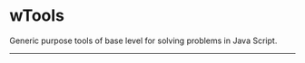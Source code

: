 # wTools

Generic purpose tools of base level for solving problems in Java Script.

_ _ _ _ _ _
















